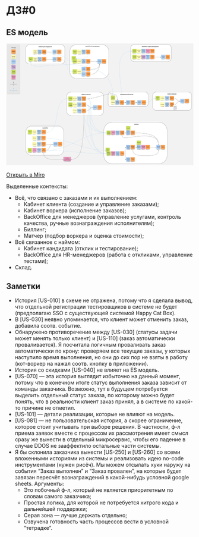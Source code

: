 # ДЗ#0

## ES модель

![ES модель](https://github.com/foxy-eyed/mcf-project/blob/hw-1/homework-1/ES_model.jpg)

[Открыть в Miro](https://miro.com/app/board/uXjVNNeyOQc=/?share_link_id=321736457182)

Выделенные контексты:
  - Всё, что связано с заказами и их выполнением:
    - Кабинет клиента (создание и управление заказами);
    - Кабинет воркера (исполнение заказов);
    - BackOffice для менеджеров (управление услугами, контроль качества, ручные вознаграждения исполнителям);
    - Биллинг;
    - Матчер (подбор воркера и оценка стоимости);
  - Всё связанное с наймом:
    - Кабинет кандидата (отклик и тестирование);
    - BackOffice для HR-менеджеров (работа с откликами, управление тестами);
  - Склад.
     
## Заметки
  - История [US-010] в схеме не отражена, потому что я сделала вывод, что отдельной регистрации тестировщиков в системе
не будет (предполагаю SSO с существующей системой Happy Cat Box).
  - В [US-030] неявно упоминается, что клиент может отменить заказ, добавила соотв. событие.
  - Обнаружено противоречение между [US-030] (статусы задачи может менять только клиент) и [US-110]
(заказ автоматически проваливается). Я посчитала логичным проваливать заказ автоматически по крону: 
проверяем все текущие заказы, у которых наступило время выполнения, но они до сих пор не взяты в работу 
(кот-воркер на нажал соотв. кнопку в приложении).
  - История со скидками [US-040] не влияет на ES модель.
  - [US-070] — эта история выглядит избыточно на данный момент, потому что в конечном итоге статус выполнения заказа
зависит от команды заказчика. Возможно, тут в будущем потребуется выделить отдельный статус заказа, по которому можно 
будет понять, что в реальности клиент заказ принял, а в системе по какой-то причине не отметил.
  - [US-101] — детали реализации, которые не влияют на модель.
  - [US-081] — не пользовательская история, а скорее ограничение, которое стоит учитывать при выборе решения. В частности, ф-л приема заявок вместе с процессом их рассмотрения имеет смысл сразу же вынести в отдельный микросервис, чтобы его падение в случае DDOS не зааффектило остальные части системы.
  - Я бы склонила заказчика вынести [US-250] и [US-260] со всеми вложенными историями из системы и реализовать идею no-code инструментами (нужен рисёч). Мы можем отсылать хуки наружу на события “Заказ выполнен” и “Заказ провален”, на которые будет завязан пересчёт вознаграждений в какой-нибудь условной google sheets. Аргументы:
    - Это побочный ф-л, который не является приоритетным по словам самого заказчика;
    - Простая логика, для которой не потребуется хитрого кода и дальнейшей поддержки;
    - Серая зона — лучше держать отдельно;
    - Озвучена готовность часть процессов вести в условной “тетрадке”.
